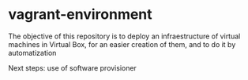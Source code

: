 # vagrant-environment

The objective of this repository is to deploy an infraestructure of virtual machines in Virtual Box, for an easier creation of them, and to do it by automatization

Next steps: use of software provisioner